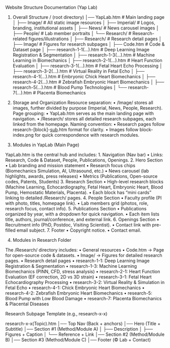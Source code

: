 Website Structure Documentation (Yap Lab)

1. Overall Structure
/ (root directory)
│── YapLab.htm                 # Main landing page
│
├── Image/                     # All static image resources
│   ├── Imperial/              # Logos, branding, institutional assets
│   ├── News/                  # News carousel images
│   ├── People/                # Lab member portraits
│   └── Research/              # Research-related figures/illustrations
│
├── Research/                  # Research detail pages
│   ├── Image/                 # Figures for research subpages
│   ├── Code.htm               # Code & Dataset page
│   ├── research-1-1(...).htm  # Deep Learning Image Registration & Segmentation
│   ├── research-1-3(...).htm  # Machine Learning in Biomechanics
│   ├── research-2-1(...).htm  # Heart Function Evaluation
│   ├── research-3-1(...).htm  # Fetal Heart Echo Processing
│   ├── research-3-2(...).htm  # Virtual Reality in Fetal Echo
│   ├── research-4-1(...).htm  # Embryonic Chick Heart Biomechanics
│   ├── research-4-2(...).htm  # Zebrafish Embryonic Heart Biomechanics
│   ├── research-5(...).htm    # Blood Pump Technologies
│   └── research-7(...).htm    # Placenta Biomechanics


2. Storage and Organization
	Resource separation:
	•	/Image/ stores all images, further divided by purpose (Imperial, News, People, Research).
	Page grouping:
	•	YapLab.htm serves as the main landing page with navigation.
	•	/Research/ stores all detailed research subpages, each linked from the homepage.
	Naming convention:
	•	Research pages follow research-[block]-[sub](Topic).htm format for clarity.
	•	Images follow block-index.png for quick correspondence with research modules.

3. Modules in YapLab (Main Page)

YapLab.htm is the central hub and includes:
	1.	Navigation (Nav bar)
	•	Links: Research, Code & Dataset, People, Publications, Openings.
	2.	Hero Section
	•	Lab branding and mission statement
	•	Research focus chips (Biomechanics Simulation, AI, Ultrasound, etc.)
	•	News carousel (lab highlights, awards, press releases)
	•	Metrics (Publications, Open-source codes, Patents, Students)
	3.	Research Section
	•	High-level research blocks (Machine Learning, Echocardiography, Fetal Heart, Embryonic Heart, Blood Pump, Hemostatic Materials, Placenta).
	•	Each block has “mini cards” linking to detailed /Research/ pages.
	4.	People Section
	•	Faculty profile (PI with photo, titles, homepage link).
	•	Lab members grid (photos, role, research focus, contact info).
	5.	Publications Section
	•	Publications organized by year, with a dropdown for quick navigation.
	•	Each item lists title, authors, journal/conference, and external link.
	6.	Openings Section
	•	Recruitment info (PhD, Postdoc, Visiting Scientist).
	•	Contact link with pre-filled email subject.
	7.	Footer
	•	Copyright notice.
	•	Contact email.

4. Modules in Research Folder

The /Research/ directory includes:
	•	General resources
	•	Code.htm → Page for open-source code & datasets.
	•	Image/ → Figures for detailed research pages.
	•	Research detail pages
	•	research-1-1: Deep Learning Image Registration & Segmentation
	•	research-1-3: Machine Learning Biomechanics (PINN, CFD, stress analysis)
	•	research-2-1: Heart Function Evaluation (EF correction, 2D vs 3D strain)
	•	research-3-1: Fetal Heart Echocardiography Processing
	•	research-3-2: Virtual Reality & Simulation in Fetal Echo
	•	research-4-1: Chick Embryonic Heart Biomechanics
	•	research-4-2: Zebrafish Embryonic Heart Biomechanics
	•	research-5: Blood Pump with Low Blood Damage
	•	research-7: Placenta Biomechanics & Placental Diseases

Research Subpage Template (e.g., research-x-x)

research-x-x(Topic).htm
│── Top Nav (Back + anchors)
│── Hero (Title + Subtitle)
│── Section #1 (Method/Module A)
│    ├── Description
│    ├── Figures + Caption
│    └── Reference + Link
│── Section #2 (Method/Module B)
│── Section #3 (Method/Module C)
│── Footer (© Lab + Contact)